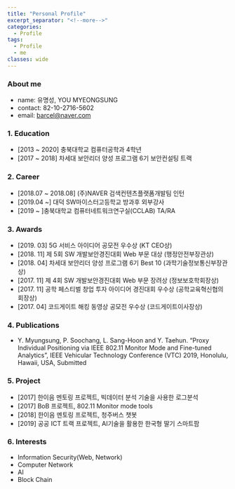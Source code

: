 ```yaml
---
title: "Personal Profile"
excerpt_separator: "<!--more-->"
categories:
  - Profile
tags:
  - Profile
  - me
classes: wide
---
```

### About me
  - name: 유명성, YOU MYEONGSUNG
  - contact: 82-10-2716-5602
  - email: barcel@naver.com

### 1. Education
  - [2013 ~ 2020] 충북대학교 컴퓨터공학과 4학년
  - [2017 ~ 2018] 차세대 보안리더 양성 프로그램 6기 보안컨설팅 트랙

### 2. Career
  - [2018.07 ~ 2018.08] (주)NAVER 검색컨텐츠플랫폼개발팀 인턴
  - [2019.04 ~] 대덕 SW마이스터고등학교 방과후 외부강사
  - [2019 ~ ]충북대학교 컴퓨터네트워크연구실(CCLAB) TA/RA

### 3. Awards
  - [2019. 03] 5G 서비스 아이디어 공모전 우수상 (KT CEO상)
  - [2018. 11] 제 5회 SW 개발보안경진대회 Web 부문 대상 (행정안전부장관상)
  - [2018. 04] 차세대 보안리더 양성 프로그램 6기 Best 10 (과학기술정보통신부장관상)
  - [2017. 11] 제 4회 SW 개발보안경진대회 Web 부문 장려상 (정보보호학회장상)
  - [2017. 11] 공학 페스티벌 창업 투자 아이디어 경진대회 우수상 (공학교육혁신협의회장상)
  - [2017. 04] 코드게이트 해킹 동영상 공모전 우수상 (코드게이트이사장상)

### 4. Publications
  - Y. Myungsung, P. Soochang, L. Sang-Hoon and Y. Taehun. “Proxy Individual Positioning via IEEE 802.11 Monitor Mode and Fine-tuned Analytics”, IEEE Vehicular Technology Conference (VTC) 2019, Honolulu, Hawaii, USA, Submitted

### 5. Project
  - [2017] 한이음 멘토링 프로젝트, 빅데이터 분석 기술을 사용한 로그분석
  - [2017] BoB 프로젝트, 802.11 Monitor mode tools
  - [2018] 한이음 멘토링 프로젝트, 청주버스 챗봇
  - [2019] 공공 ICT 트랙 프로젝트, AI기술을 활용한 한국형 딸기 스마트팜

### 6. Interests
  - Information Security(Web, Network)
  - Computer Network
  - AI
  - Block Chain
